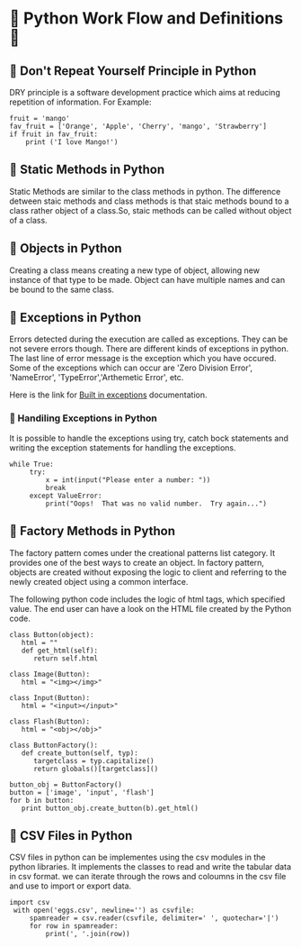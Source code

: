 # &#x1F538; Python Work Flow and Definitions &#x1F538;

## &#x1F538; Don't Repeat Yourself Principle in Python

DRY principle is a software development practice which aims at reducing repetition of information.
For Example:
```
fruit = 'mango'
fav_fruit = ['Orange', 'Apple', 'Cherry', 'mango', 'Strawberry']
if fruit in fav_fruit:
    print ('I love Mango!')
```

## &#x1F538; Static Methods in Python

Static Methods are similar to the class methods in python. The difference detween staic methods and class methods is that staic methods bound to a class rather object of a class.So, staic methods can be called without object of a class.

## &#x1F538; Objects in Python

Creating a class means creating a new type of object, allowing new instance of that type to be made. Object can have multiple names and can be bound to the same class.

## &#x1F538; Exceptions in Python

Errors detected during the execution are called as exceptions. They can be not severe errors though. There are different kinds of exceptions in python. The last line of error message is the exception which you have occured. Some of the exceptions which can occur are 'Zero Division Error', 'NameError', 'TypeError','Arthemetic Error', etc.

Here is the link for [Built in exceptions](https://docs.python.org/3/library/exceptions.html#bltin-exceptions) documentation.

### &#x1F538; Handiling Exceptions in Python

It is possible to handle the exceptions using try, catch bock statements and writing the exception statements for handling the exceptions.
```
while True:
     try:
         x = int(input("Please enter a number: "))
         break
     except ValueError:
         print("Oops!  That was no valid number.  Try again...")
```

## &#x1F538; Factory Methods in Python

The factory pattern comes under the creational patterns list category. It provides one of the best ways to create an object. In factory pattern, objects are created without exposing the logic to client and referring to the newly created object using a common interface.

The following python code includes the logic of html tags, which specified value. The end user can have a look on the HTML file created by the Python code.

```
class Button(object):
   html = ""
   def get_html(self):
      return self.html

class Image(Button):
   html = "<img></img>"

class Input(Button):
   html = "<input></input>"

class Flash(Button):
   html = "<obj></obj>"

class ButtonFactory():
   def create_button(self, typ):
      targetclass = typ.capitalize()
      return globals()[targetclass]()

button_obj = ButtonFactory()
button = ['image', 'input', 'flash']
for b in button:
   print button_obj.create_button(b).get_html()
```
## &#x1F538; CSV Files in Python

CSV files in python can be implementes using the csv modules in the python libraries. It implements the classes to read and write the tabular data in csv format. we can iterate through the rows and coloumns in the csv file and use to import or export data.

```
import csv
 with open('eggs.csv', newline='') as csvfile:
     spamreader = csv.reader(csvfile, delimiter=' ', quotechar='|')
     for row in spamreader:
         print(', '.join(row))
```
